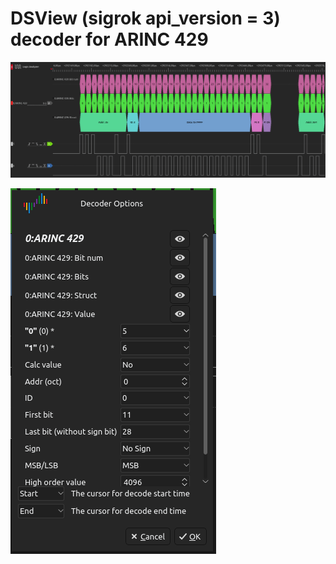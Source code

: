 # DSView (sigrok api_version = 3) decoder for ARINC 429

![example](https://github.com/Aleksandr-Kai/DSView_ARINC429_Decoder/blob/main/screenshots/2023-05-16_08-45.png)

![example](https://github.com/Aleksandr-Kai/DSView_ARINC429_Decoder/blob/main/screenshots/2023-05-16_08-43.png)
